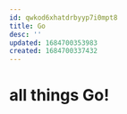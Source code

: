 ```yaml
---
id: qwkod6xhatdrbyyp7i0mpt8
title: Go
desc: ''
updated: 1684700353983
created: 1684700337432
---
```


# all things Go!